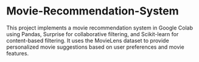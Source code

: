 # Movie-Recommendation-System
This project implements a movie recommendation system in Google Colab using Pandas, Surprise for collaborative filtering, and Scikit-learn for content-based filtering. It uses the MovieLens dataset to provide personalized movie suggestions based on user preferences and movie features.
